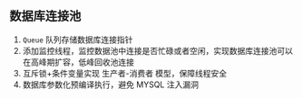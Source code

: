 ## 数据库连接池
1. `Queue` 队列存储数据库连接指针
2. 添加监控线程，监控数据池中连接是否忙碌或者空闲，实现数据库连接池可以在高峰期扩容，低峰回收池连接
3. 互斥锁+条件变量实现 生产者-消费者 模型，保障线程安全
4. 数据库参数化预编译执行，避免 MYSQL 注入漏洞
